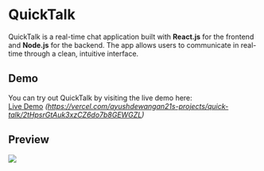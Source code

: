 # QuickTalk

QuickTalk is a real-time chat application built with **React.js** for the frontend and **Node.js** for the backend. The app allows users to communicate in real-time through a clean, intuitive interface.

## Demo

You can try out QuickTalk by visiting the live demo here:  
[Live Demo](#) *(https://vercel.com/ayushdewangan21s-projects/quick-talk/2tHpsrGtAuk3xzCZ6do7b8GEWGZL)*

## Preview 

![](https://github.com/user-attachments/assets/fb94fe7b-403f-4a19-8a28-0569a1b4de28)
